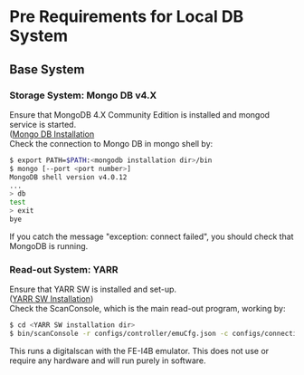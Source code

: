 # Pre Requirements for Local DB System

## Base System

### Storage System: Mongo DB v4.X

Ensure that MongoDB 4.X Community Edition is installed and mongod service is started. <br>
([Mongo DB Installation](https://docs.mongodb.com/manual/installation/) <br>
Check the connection to Mongo DB in mongo shell by:

```bash
$ export PATH=$PATH:<mongodb installation dir>/bin
$ mongo [--port <port number>]
MongoDB shell version v4.0.12
...
> db
test
> exit
bye
```

If you catch the message "exception: connect failed", you should check that MongoDB is running.

### Read-out System: YARR

Ensure that YARR SW is installed and set-up. <br>
([YARR SW Installation](https://yarr.readthedocs.io/en/latest/install/))<br>
Check the ScanConsole, which is the main read-out program, working by:

```bash
$ cd <YARR SW installation dir>
$ bin/scanConsole -r configs/controller/emuCfg.json -c configs/connectivity/example_fei4b_setup.json -s configs/scans/fei4/std_digitalscan.json -p
```

This runs a digitalscan with the FE-I4B emulator. This does not use or require any hardware and will run purely in software.
